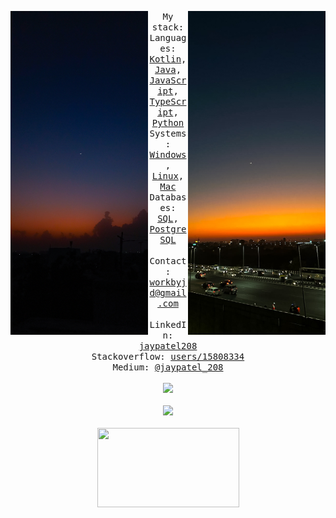 <div align="center">
  <p float="left">
    <img src="images/4.jpg" width="220" align="left">
    <img src="images/66.jpg" width="220" align="right">
  </p>
  <div align="center">
    <samp>
      My stack:
      <br>
      Languages:  
      <a href="https://kotlinlang.org/">Kotlin</a>, 
      <a href="https://www.oracle.com/java/technologies/java-se-glance.html">Java</a>,
      <a href="https://www.rust-lang.org/">JavaScript</a>,
      <a href="https://ecma-international.org/publications-and-standards/standards/ecma-262/">TypeScript</a>,
      <a href="https://www.python.org/">Python</a>
      <br>
      Systems: 
      <a href="https://www.microsoft.com/en-us/windows/">Windows</a>, 
      <a href="https://www.linux.org/">Linux</a>,
      <a href="https://www.apple.com/in/mac/">Mac</a>
      <br>
      Databases: 
      <a href="https://www.mysql.com/">SQL</a>,
      <a href="https://www.postgresql.org/">PostgreSQL</a>
      <br>   
      <br>
      Contact: 
      <a href="mailto:jay037493@gmail.com">workbyjd@gmail.com</a><br>
      <br>
      LinkedIn:
      <a href="https://www.linkedin.com/in/jaypatel208/">jaypatel208</a><br>
      Stackoverflow:
      <a href="https://stackoverflow.com/users/15808334/jay-patel">users/15808334</a><br>
      Medium:
      <a href="https://medium.com/@jaypatel_208">@jaypatel_208</a><br>
      <br>
    </samp>
  </div>
  <img width="100px" src="https://komarev.com/ghpvc/?username=jaypatel208&style=flat-square&color=f47b67"/>
  <br>
  <br>
  <img width="250px" src="https://www.codewars.com/users/jaypatel_208/badges/large"/>
  <br>
  <br>
  <img src="https://media0.giphy.com/media/v1.Y2lkPTc5MGI3NjExb2RkMzdmMzF1dXNtenI5ZGV5ZDBvdzVqdDQ1dm9hYWc3c2FhbXBvbyZlcD12MV9pbnRlcm5hbF9naWZfYnlfaWQmY3Q9Zw/EMpPEre2PqFy8GkOZE/giphy.gif" width="227" height="127" />
  <br>
</div>
